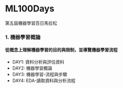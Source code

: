 # ML100Days
第五屆機器學習百日馬拉松

### 1. 機器學習概論
#### 從概念上理解機器學習的目的與限制，並導覽機器學習流程
+ DAY1: 資料分析與評估資料
+ DAY2: 機器學習概論
+ DAY3: 機器學習-流程與步驟
+ DAY4: EDA-讀取資料與分析流程

